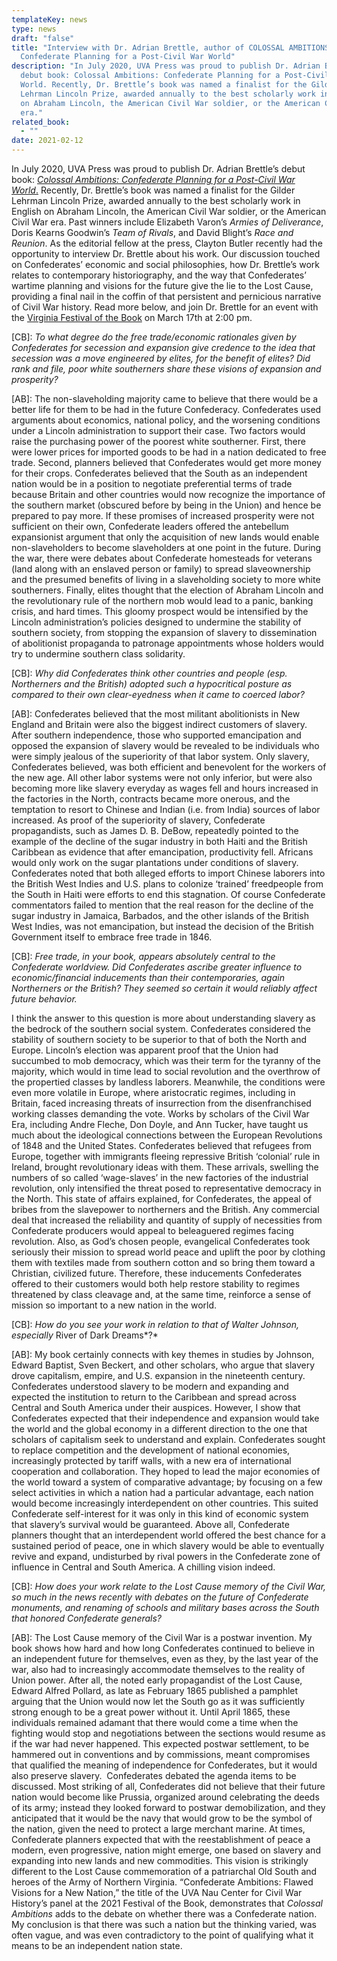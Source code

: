 ```yaml
---
templateKey: news
type: news
draft: "false"
title: "Interview with Dr. Adrian Brettle, author of COLOSSAL AMBITIONS:
  Confederate Planning for a Post-Civil War World"
description: "In July 2020, UVA Press was proud to publish Dr. Adrian Brettle’s
  debut book: Colossal Ambitions: Confederate Planning for a Post-Civil War
  World. Recently, Dr. Brettle’s book was named a finalist for the Gilder
  Lehrman Lincoln Prize, awarded annually to the best scholarly work in English
  on Abraham Lincoln, the American Civil War soldier, or the American Civil War
  era."
related_book:
  - ""
date: 2021-02-12
---
```

In July 2020, UVA Press was proud to publish Dr. Adrian Brettle’s debut book: [*Colossal Ambitions: Confederate Planning for a Post-Civil War World*.](https://www.upress.virginia.edu/title/5194) Recently, Dr. Brettle’s book was named a finalist for the Gilder Lehrman Lincoln Prize, awarded annually to the best scholarly work in English on Abraham Lincoln, the American Civil War soldier, or the American Civil War era. Past winners include Elizabeth Varon’s *Armies of Deliverance*, Doris Kearns Goodwin’s *Team of Rivals*, and David Blight’s *Race and Reunion*. As the editorial fellow at the press, Clayton Butler recently had the opportunity to interview Dr. Brettle about his work. Our discussion touched on Confederates’ economic and social philosophies, how Dr. Brettle’s work relates to contemporary historiography, and the way that Confederates’ wartime planning and visions for the future give the lie to the Lost Cause, providing a final nail in the coffin of that persistent and pernicious narrative of Civil War history. Read more below, and join Dr. Brettle for an event with the [Virginia Festival of the Book](https://vabook.org/speakers/adrian-brettle/) on March 17th at 2:00 pm.

\[CB]: *To what degree do the free trade/economic rationales given by Confederates for secession and expansion give credence to the idea that secession was a move engineered by elites, for the benefit of elites? Did rank and file, poor white southerners share these visions of expansion and prosperity?* 

\[AB]: The non-slaveholding majority came to believe that there would be a better life for them to be had in the future Confederacy. Confederates used arguments about economics, national policy, and the worsening conditions under a Lincoln administration to support their case. Two factors would raise the purchasing power of the poorest white southerner. First, there were lower prices for imported goods to be had in a nation dedicated to free trade. Second, planners believed that Confederates would get more money for their crops. Confederates believed that the South as an independent nation would be in a position to negotiate preferential terms of trade because Britain and other countries would now recognize the importance of the southern market (obscured before by being in the Union) and hence be prepared to pay more. If these promises of increased prosperity were not sufficient on their own, Confederate leaders offered the antebellum expansionist argument that only the acquisition of new lands would enable non-slaveholders to become slaveholders at one point in the future. During the war, there were debates about Confederate homesteads for veterans (land along with an enslaved person or family) to spread slaveownership and the presumed benefits of living in a slaveholding society to more white southerners. Finally, elites thought that the election of Abraham Lincoln and the revolutionary rule of the northern mob would lead to a panic, banking crisis, and hard times. This gloomy prospect would be intensified by the Lincoln administration’s policies designed to undermine the stability of southern society, from stopping the expansion of slavery to dissemination of abolitionist propaganda to patronage appointments whose holders would try to undermine southern class solidarity.

\[CB]: *Why did Confederates think other countries and people (esp. Northerners and the British) adopted such a hypocritical posture as compared to their own clear-eyedness when it came to coerced labor?* 

\[AB]: Confederates believed that the most militant abolitionists in New England and Britain were also the biggest indirect customers of slavery. After southern independence, those who supported emancipation and opposed the expansion of slavery would be revealed to be individuals who were simply jealous of the superiority of that labor system. Only slavery, Confederates believed, was both efficient and benevolent for the workers of the new age. All other labor systems were not only inferior, but were also becoming more like slavery everyday as wages fell and hours increased in the factories in the North, contracts became more onerous, and the temptation to resort to Chinese and Indian (i.e. from India) sources of labor increased. As proof of the superiority of slavery, Confederate propagandists, such as James D. B. DeBow, repeatedly pointed to the example of the decline of the sugar industry in both Haiti and the British Caribbean as evidence that after emancipation, productivity fell. Africans would only work on the sugar plantations under conditions of slavery. Confederates noted that both alleged efforts to import Chinese laborers into the British West Indies and U.S. plans to colonize ‘trained’ freedpeople from the South in Haiti were efforts to end this stagnation. Of course Confederate commentators failed to mention that the real reason for the decline of the sugar industry in Jamaica, Barbados, and the other islands of the British West Indies, was not emancipation, but instead the decision of the British Government itself to embrace free trade in 1846.

\[CB]: *Free trade, in your book, appears absolutely central to the Confederate worldview. Did Confederates ascribe greater influence to economic/financial inducements than their contemporaries, again Northerners or the British? They seemed so certain it would reliably affect future behavior.*

I think the answer to this question is more about understanding slavery as the bedrock of the southern social system. Confederates considered the stability of southern society to be superior to that of both the North and Europe. Lincoln’s election was apparent proof that the Union had succumbed to mob democracy, which was their term for the tyranny of the majority, which would in time lead to social revolution and the overthrow of the propertied classes by landless laborers. Meanwhile, the conditions were even more volatile in Europe, where aristocratic regimes, including in Britain, faced increasing threats of insurrection from the disenfranchised working classes demanding the vote. Works by scholars of the Civil War Era, including Andre Fleche, Don Doyle, and Ann Tucker, have taught us much about the ideological connections between the European Revolutions of 1848 and the United States. Confederates believed that refugees from Europe, together with immigrants fleeing repressive British ‘colonial’ rule in Ireland, brought revolutionary ideas with them. These arrivals, swelling the numbers of so called ‘wage-slaves’ in the new factories of the industrial revolution, only intensified the threat posed to representative democracy in the North. This state of affairs explained, for Confederates, the appeal of bribes from the slavepower to northerners and the British. Any commercial deal that increased the reliability and quantity of supply of necessities from Confederate producers would appeal to beleaguered regimes facing revolution. Also, as God’s chosen people, evangelical Confederates took seriously their mission to spread world peace and uplift the poor by clothing them with textiles made from southern cotton and so bring them toward a Christian, civilized future. Therefore, these inducements Confederates offered to their customers would both help restore stability to regimes threatened by class cleavage and, at the same time, reinforce a sense of mission so important to a new nation in the world.

\[CB]: *How do you see your work in relation to that of Walter Johnson, especially* River of Dark Dreams*?*

\[AB]: My book certainly connects with key themes in studies by Johnson, Edward Baptist, Sven Beckert, and other scholars, who argue that slavery drove capitalism, empire, and U.S. expansion in the nineteenth century. Confederates understood slavery to be modern and expanding and expected the institution to return to the Caribbean and spread across Central and South America under their auspices. However, I show that Confederates expected that their independence and expansion would take the world and the global economy in a different direction to the one that scholars of capitalism seek to understand and explain. Confederates sought to replace competition and the development of national economies, increasingly protected by tariff walls, with a new era of international cooperation and collaboration. They hoped to lead the major economies of the world toward a system of comparative advantage; by focusing on a few select activities in which a nation had a particular advantage, each nation would become increasingly interdependent on other countries. This suited Confederate self-interest for it was only in this kind of economic system that slavery’s survival would be guaranteed. Above all, Confederate planners thought that an interdependent world offered the best chance for a sustained period of peace, one in which slavery would be able to eventually revive and expand, undisturbed by rival powers in the Confederate zone of influence in Central and South America. A chilling vision indeed.

\[CB]: *How does your work relate to the Lost Cause memory of the Civil War, so much in the news recently with debates on the future of Confederate monuments, and renaming of schools and military bases across the South that honored Confederate generals?*

\[AB]: The Lost Cause memory of the Civil War is a postwar invention. My book shows how hard and how long Confederates continued to believe in an independent future for themselves, even as they, by the last year of the war, also had to increasingly accommodate themselves to the reality of Union power. After all, the noted early propagandist of the Lost Cause, Edward Alfred Pollard, as late as February 1865 published a pamphlet arguing that the Union would now let the South go as it was sufficiently strong enough to be a great power without it. Until April 1865, these individuals remained adamant that there would come a time when the fighting would stop and negotiations between the sections would resume as if the war had never happened. This expected postwar settlement, to be hammered out in conventions and by commissions, meant compromises that qualified the meaning of independence for Confederates, but it would also preserve slavery.  Confederates debated the agenda items to be discussed. Most striking of all, Confederates did not believe that their future nation would become like Prussia, organized around celebrating the deeds of its army; instead they looked forward to postwar demobilization, and they anticipated that it would be the navy that would grow to be the symbol of the nation, given the need to protect a large merchant marine. At times, Confederate planners expected that with the reestablishment of peace a modern, even progressive, nation might emerge, one based on slavery and expanding into new lands and new commodities. This vision is strikingly different to the Lost Cause commemoration of a patriarchal Old South and heroes of the Army of Northern Virginia. “Confederate Ambitions: Flawed Visions for a New Nation,” the title of the UVA Nau Center for Civil War History’s panel at the 2021 Festival of the Book, demonstrates that *Colossal Ambitions* adds to the debate on whether there was a Confederate nation. My conclusion is that there was such a nation but the thinking varied, was often vague, and was even contradictory to the point of qualifying what it means to be an independent nation state.